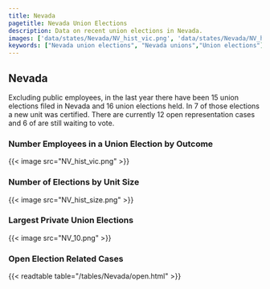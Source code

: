 ```yaml
---
title: Nevada
pagetitle: Nevada Union Elections
description: Data on recent union elections in Nevada.
images: ['data/states/Nevada/NV_hist_vic.png', 'data/states/Nevada/NV_hist_size.png', 'data/states/Nevada/NV_10.png']
keywords: ["Nevada union elections", "Nevada unions","Union elections"]
---
```

##  Nevada

Excluding public employees, in the last year there have been 15 union elections filed in Nevada and 16 union elections held. In 7 of those elections a new unit was certified. There are currently 12 open representation cases and 6 of are still waiting to vote.

### Number Employees in a Union Election by Outcome
{{< image src="NV_hist_vic.png" >}}

### Number of Elections by Unit Size
{{< image src="NV_hist_size.png" >}}

### Largest Private Union Elections
{{< image src="NV_10.png" >}}

### Open Election Related Cases
{{< readtable table="/tables/Nevada/open.html" >}}


